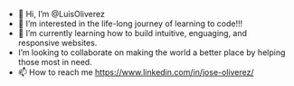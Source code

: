 - 👋 Hi, I’m @LuisOliverez
- 👀 I’m interested in the life-long journey of learning to code!!!
- 🌱 I’m currently learning how to build intuitive, enguaging, and responsive websites. 
- I’m looking to collaborate on making the world a better place by helping those most in need.
- 📫 How to reach me https://www.linkedin.com/in/jose-oliverez/
